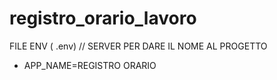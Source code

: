 # registro_orario_lavoro

FILE ENV ( .env)
  // SERVER PER DARE IL NOME AL PROGETTO
 - APP_NAME=REGISTRO ORARIO 
